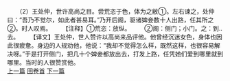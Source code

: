 　　（2）王处仲，世许高尚之目。尝荒恣于色，体为之敝①。左右谏之，处仲曰：“吾乃不觉尔，如此者甚易耳。”乃开后阁，驱诸婢妾数十人出路，任其所之②。时人叹焉。
　　【注释】①荒恣：放纵。
　　②阁：侧门；小门。之：到..去。
　　【译文】王处仲，世人赞许以高尚来品评他。他曾经沉迷女色，身体也因此很疲惫。身边的人规劝他，他说：“我却不觉得怎么样，既然这样，也很容易解决呀。”于是打开侧门，把几十个婢妾都放出去，打发上路，任凭她们爱到哪里就到哪里。当时的人很赞赏他。
<br>[上一篇](13_01) [回卷首](13_00) [下一篇](13_03)
